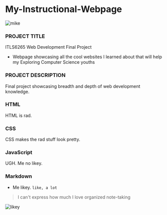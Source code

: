 # My-Instructional-Webpage

![mike](https://i.pinimg.com/originals/c2/f9/7f/c2f97fdd54a5bbda60ea11a7b8b10847.gif)

### PROJECT TITLE
ITLS6265 Web Development Final Project
* Webpage showcasing all the cool websites I learned about that will help my Exploring Computer Science youths

### PROJECT DESCRIPTION
Final project showcasing breadth and depth of web development knowledge.

### HTML
HTML is rad.

### CSS
CSS makes the rad stuff look pretty.

### JavaScript
UGH. Me no likey.


### Markdown
* Me likey. `like, a lot`
>I can't express how much I love organized note-taking

![likey](https://i.giphy.com/media/iJbHp8GLH3mIaWuJKY/giphy.webp)
